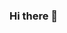 ### Hi there 👋

<!--
Hi there! My name is Dan, and I'm a Lead Customer Service Representitive with experience in Python, HTML, CSS, MySQL, Git, GitHub, SQLite and Django. I enjoy I’m an avid Dungeons and Dragons player and I have been running my own games, and telling my stories for 5 years. I love learning and getting new skills as a hobby. In addition to programming, I’m learning German. I am passionate about Technology, Telecoms, and Programming and making a positive impact through my work.

If you'd like to get in touch, feel free to get me on LinkedIn: https://www.linkedin.com/in/daniel-hearn-24aa6412a/. I'm always open to collaborating on new projects or just grabbing a coffee and chatting about things!

-->
